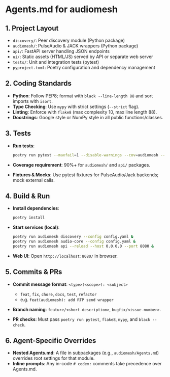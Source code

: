 # Agents.md for audiomesh

## 1. Project Layout

* `discovery/`: Peer discovery module (Python package)
* `audiomesh/`: PulseAudio & JACK wrappers (Python package)
* `api/`: FastAPI server handling JSON endpoints
* `ui/`: Static assets (HTML/JS) served by API or separate web server
* `tests/`: Unit and integration tests (pytest)
* `pyproject.toml`: Poetry configuration and dependency management

## 2. Coding Standards

* **Python**: Follow PEP8; format with `black --line-length 88` and sort imports with `isort`.
* **Type Checking**: Use `mypy` with strict settings (`--strict` flag).
* **Linting**: Enforce with `flake8` (max complexity 10, max line length 88).
* **Docstrings**: Google style or NumPy style in all public functions/classes.

## 3. Tests

* **Run tests**:

  ```bash
  poetry run pytest --maxfail=1 --disable-warnings --cov=audiomesh --cov-report=term-missing
  ```
* **Coverage requirement**: 90%+ for `audiomesh/` and `api/` packages.
* **Fixtures & Mocks**: Use pytest fixtures for PulseAudio/Jack backends; mock external calls.

## 4. Build & Run

* **Install dependencies**:

  ```bash
  poetry install
  ```
* **Start services (local)**:

  ```bash
  poetry run audiomesh discovery --config config.yaml &
  poetry run audiomesh audio-core --config config.yaml &
  poetry run audiomesh api --reload --host 0.0.0.0 --port 8080 &
  ```
* **Web UI**: Open `http://localhost:8080/` in browser.

## 5. Commits & PRs

* **Commit message format**: `<type>(<scope>): <subject>`

  * `feat`, `fix`, `chore`, `docs`, `test`, `refactor`
  * e.g. `feat(audiomesh): add RTP send wrapper`
* **Branch naming**: `feature/<short-description>`, `bugfix/<issue-number>`.
* **PR checks**: Must pass `poetry run pytest`, `flake8`, `mypy`, and `black --check`.

## 6. Agent-Specific Overrides

* **Nested Agents.md**: A file in subpackages (e.g., `audiomesh/Agents.md`) overrides root settings for that module.
* **Inline prompts**: Any in-code `# codex:` comments take precedence over Agents.md.

